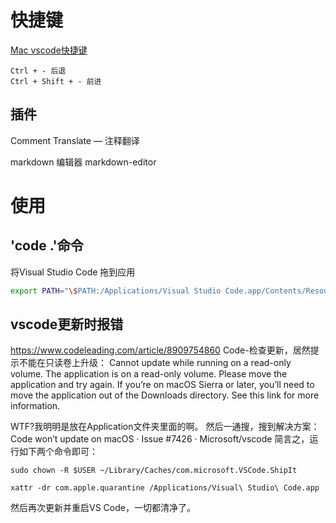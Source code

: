 # 快捷键

[Mac vscode快捷键](https://segmentfault.com/a/1190000012811886)

```node
Ctrl + - 后退
Ctrl + Shift + - 前进
```

## 插件

Comment Translate — 注释翻译

markdown 编辑器 markdown-editor

# 使用

## 'code .'命令

将Visual Studio Code 拖到应用

```bash
export PATH="\$PATH:/Applications/Visual Studio Code.app/Contents/Resources/app/bin"
```

## vscode更新时报错

https://www.codeleading.com/article/8909754860
Code-检查更新，居然提示不能在只读卷上升级：
Cannot update while running on a read-only volume. The application is on a read-only volume. Please move the application and try again. If you’re on macOS Sierra or later, you’ll need to move the application out of the Downloads directory. See this link for more information.

WTF?我明明是放在Application文件夹里面的啊。
然后一通搜，搜到解决方案：Code won’t update on macOS · Issue #7426 · Microsoft/vscode
简言之，运行如下两个命令即可：

```
sudo chown -R $USER ~/Library/Caches/com.microsoft.VSCode.ShipIt

xattr -dr com.apple.quarantine /Applications/Visual\ Studio\ Code.app
```

然后再次更新并重启VS Code，一切都清净了。
